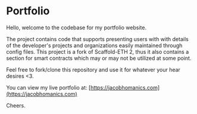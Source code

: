# Portfolio

Hello, welcome to the codebase for my portfolio website.

The project contains code that supports presenting users with with details of the developer's projects and organizations easily maintained through config files. This project is a fork of Scaffold-ETH 2, thus it also contains a section for smart contracts which may or may not be utilized at some point.

Feel free to fork/clone this repository and use it for whatever your hear desires <3.

You can view my live portfolio at: [https://jacobhomanics.com](https://jacobhomanics.com)

Cheers.
